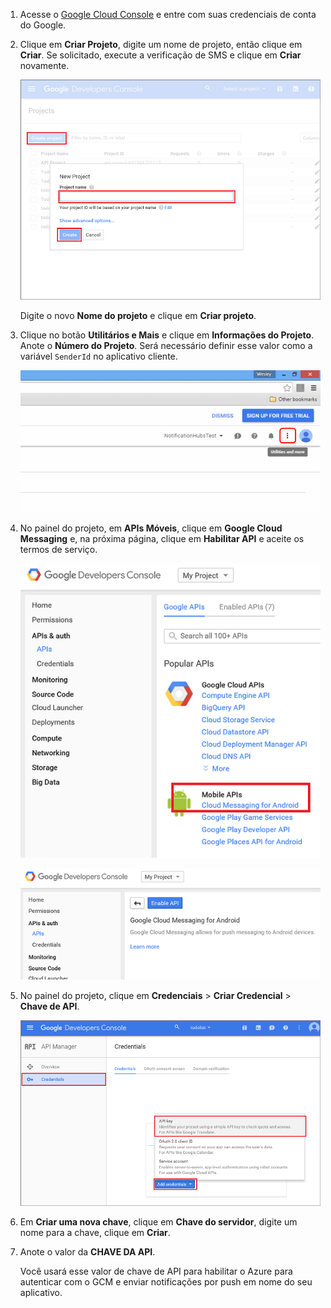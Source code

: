 
1. Acesse o [Google Cloud Console](https://console.developers.google.com/project) e entre com suas credenciais de conta do Google. 
 
2. Clique em **Criar Projeto**, digite um nome de projeto, então clique em **Criar**. Se solicitado, execute a verificação de SMS e clique em **Criar** novamente.

   	![](./media/mobile-services-enable-google-cloud-messaging/mobile-services-google-new-project.png)

	 Digite o novo **Nome do projeto** e clique em **Criar projeto**.

3. Clique no botão **Utilitários e Mais** e clique em **Informações do Projeto**. Anote o **Número do Projeto**. Será necessário definir esse valor como a variável `SenderId` no aplicativo cliente.

   	![](./media/mobile-services-enable-google-cloud-messaging/notification-hubs-utilities-and-more.png)


4. No painel do projeto, em **APIs Móveis**, clique em **Google Cloud Messaging** e, na próxima página, clique em **Habilitar API** e aceite os termos de serviço.

	![Habilitar o GCM](./media/mobile-services-enable-google-cloud-messaging/enable-GCM.png)

	![Habilitar o GCM](./media/mobile-services-enable-google-cloud-messaging/enable-gcm-2.png)

5. No painel do projeto, clique em **Credenciais** > **Criar Credencial** > **Chave de API**.

   	![](./media/mobile-services-enable-google-cloud-messaging/mobile-services-google-create-server-key.png)

6. Em **Criar uma nova chave**, clique em **Chave do servidor**, digite um nome para a chave, clique em **Criar**.

7. Anote o valor da **CHAVE DA API**.

	Você usará esse valor de chave de API para habilitar o Azure para autenticar com o GCM e enviar notificações por push em nome do seu aplicativo.

<!---HONumber=AcomDC_0608_2016-->